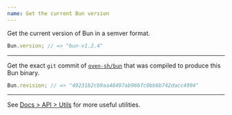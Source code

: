 ```yaml
---
name: Get the current Bun version
---
```


Get the current version of Bun in a semver format.

```ts#index.ts
Bun.version; // => "bun-v1.2.4"
```

---

Get the exact `git` commit of [`oven-sh/bun`](https://github.com/oven-sh/bun) that was compiled to produce this Bun binary.

```ts#index.ts
Bun.revision; // => "49231b2cb9aa48497ab966fc0bb6b742dacc4994"
```

---

See [Docs > API > Utils](https://bun.sh/docs/api/utils) for more useful utilities.
